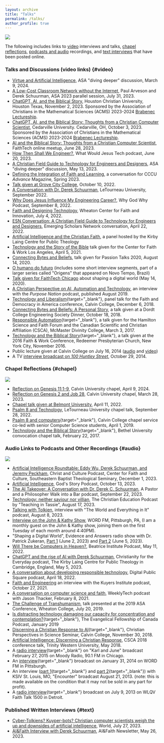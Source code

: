 ```yaml
---
layout: archive
title: "Talks"
permalink: /talks/
author_profile: true
---
```


![](derek-presenting.jpg)

The following includes links to [video](#video) interviews and talks,
[chapel reflections](#chapel), [podcasts and audio](#audio) recordings,
and [text interviews](#text) that have been posted online.

### Talks and Discussions \(video links\) {#video}

-   [Virtue and Artificial Intelligence](https://www.youtube.com/watch?v=L-OWuuDGM8c), ASA "diving deeper" discussion, March 9, 2024.
-   [A Low-Cost Classroom Network without the Internet](https://youtu.be/SDR474ofZrQ?feature=shared),
    Paul Arveson and Derek Schuurman, ASA 2023 parallel session, July 31, 2023.
-   [ChatGPT, AI, and the Biblical Story](https://youtu.be/s4krsbAYHLw?feature=shared),
    Houston Christian University, Houston Texas, November 2, 2023. 
    Sponsored by the Association of Christians in the Mathematical Sciences \(ACMS\) 2023-2024 
    [Brabenec Lectureship](https://acmsonline.org/brabenec-lectureship/).
-   [ChatGPT, AI, and the Biblical Story: Thoughts from a Christian Computer Scientist](https://video.cedarville.edu/media/ChatGPT_AI_and+the+Biblical+Story/1_5z09i1d5),
    Cedarville University. Cedarville, OH, October 3, 2023.
    Sponsored by the Association of Christians in the Mathematical Sciences \(ACMS\) 2023-2024 
    [Brabenec Lectureship](https://acmsonline.org/brabenec-lectureship/).
-   [AI and the Biblical Story: Thoughts from a Christian Computer Scientist](https://youtu.be/cQL4XZPx9ek),
    FaithTech online meetup, June 28, 2023.
-   [How Then Shall We Engineer?](https://www.whatwouldjesustech.com/all-episodes/30-how-then-shall-we-engineer),
    What Would Jesus Tech podcast, June 20, 2023.
-   [A Christian Field Guide to Technology for Engineers and Designers](https://youtu.be/UK8ly0_BAyE), 
    ASA \"diving deeper\" discussion, May 13, 2023.
-   [Defining the Integration of Faith and Learning](https://youtu.be/M82xn2qEHL4),
    a conversation for CCCU *Advance* Magazine, Spring 2023.
-   [Talk given at Grove City College](https://livestream.com/accounts/13431056/events/7670049/videos/233270531),
    October 10, 2022.
-   [A Conversation with Dr. Derek Schuurman](https://www.letu.edu/offices/president/derek-schuurman-interview.html),
    LeTourneau University, September 2022.
-   [Why Does Jesus Influence My Engineering Career?](https://youtu.be/Tt003r5DKKg),
    Why God Why Podcast, September 8, 2022.
-   [Faith and Designing Technology](https://youtu.be/c6lS7kogDvQ),
    Wheaton Center for Faith and Innovation, July 4, 2022.
-   [ESN Conversation: A Christian Field Guide to Technology for Engineers and Designers](https://youtu.be/ScY27YoVu2U),
    Emerging Scholars Network conversation, April 22, 2022.
-   [Artificial Intelligence and the Christian Faith](https://youtu.be/2LNxSCBlISY),
    a panel hosted by the Kirby Laing Centre for Public Theology
-   [Technology and the Story of the Bible](https://youtu.be/TDZLU_yESs8) talk given for the Center for
    Faith & Work Los Angeles, April 5, 2021.
-   [Connecting Bytes and Beliefs](https://youtu.be/xYqc99idvWM?t=315),
    talk given for Passion Talks 2020, August 14, 2020.
-   [O humano do futuro](https://ntplay.com/video/5de04b4e24ce4a272125f6f8) (includes
    some short interview segments, part of a larger series called
    \"Origens\" that appeared on Novo Tempo, Brazil)
-   [Talk given for FaithTech Chicago](https://youtu.be/_0VApx4JtDg)
    about shaping a digital world (May 14, 2020).
-   [A Christian Perspective on AI, Automation and Technology](https://youtu.be/NQHTG7uctWU), an interview with the
    *Purpose Nation* podcast, published August 2019.
-   [Technology and Liberalism](https://youtu.be/zRL6mWQ_UnE?t=325){target="_blank"},
    panel talk for the Faith and Democracy in America conference, Calvin
    College, December 6, 2018.
-   [Connecting Bytes and Beliefs: A Personal Story](https://youtu.be/sAzLbnrXMXc?t=1043),
    a talk given at a Dordt College Engineering Society Dinner, October 18, 2018.
-   [Responsible Automation](https://youtu.be/9fIYIFGB9ig){target="_blank"}, a talk
    given for the Hamilton Science and Faith Forum and the Canadian
    Scientific and Christian Affiliation (CSCA), McMaster Divinity
    College, March 3, 2017.
-   [Technology and the Biblical Story](https://youtu.be/_u6jdFKkWKs){target="_blank"}, a talk given
    at the 2016 Faith & Work Conference, Redeemer Presbyterian Church,
    New York City, November 2016.
-   Public lecture given at Calvin College on July 16, 2014
    ([audio](https://cs.calvin.edu/activities/books/shaping_a_digital_world/media/lecture-07-16-2014.mp3)
    and
    [video](https://cs.calvin.edu/activities/books/shaping_a_digital_world/media/lecture-07-16-2014.mp4))
-   A TV [interview broadcast on *100 Huntley
    Street*](https://www.youtube.com/watch?v=x3fpv1ON1Oc), October 29,
    2014.

### Chapel Reflections {#chapel}

![](images/derek-in-chapel.jpg)

-   [Reflection on Genesis 11:1-9](https://www.youtube.com/watch?v=WOwhjiPr9S8&t=350s), Calvin University chapel, April 9, 2024.
-   [Reflection on Genesis 2 and Job 28](https://www.youtube.com/live/GXZ8cBORbAk?feature=share),
    Calvin University chapel, March 28, 2023.
-   [Chapel talk given at Belmont University](https://s3.amazonaws.com/monkdev.ysl.23582/streams/278289/mp4/playlist_1_1080.mp4),
    April 11, 2022.
-   [Psalm 8 and Technology](https://vimeo.com/753928698#t=1677s),
    LeTourneau University chapel talk, September 28, 2022.
-   [Psalm 8 and computers](https://livestream.com/accounts/343472/events/8512698/videos/189421880/){target="_blank"},
    Calvin College chapel service co-led with senior Computer Science students, April 1, 2019.
-   [Technology and the Biblical Story](https://vimeo.com/205900409){target="_blank"}, Bethel
    University convocation chapel talk, February 22, 2017.

### Audio Links to Podcasts and Other Recordings {#audio}

![](images/derek-podcasting.jpg)

-   [Artificial Intelligence Roundtable: Eddy Wu, Derek Schuurman, and Jeremy Peckham](https://cfc.sebts.edu/faith-and-science/artificial-intelligence-roundtable-eddy-wu-derek-schuurman-and-jeremy-peckham/), 
    Christ and Culture Podcast, Center for Faith and Culture, Southeastern Baptist Theological Seminary, December 1, 2023.
-   [Artificial Intelligence](https://www.godsstorypodcast.com/e/derek-schuurman-%e2%80%93-artificial-intelligence/), God's Story Podcast, October 13, 2023.
-   [The AI Takeover: A Conversation with Dr. Derek C. Schuurman](https://www.buzzsprout.com/967219/13640329),
    A Pastor and a Philosopher Walk into a Bar podcast, September 22, 2023.
-   [Technology: neither saviour nor villian](https://open.spotify.com/episode/5Nbn3XesARiHva14bXqaG8?si=29fe24fe034542da),
    The Christian Education Podcast by \"Teaching in Tassie\", August 17, 2023.
-   [Talking with Tolkien](https://wng.org/podcasts/talking-with-tolkien-1691452850),
    interview with \"The World and Everything in It\" podcast, August 8, 2023.
-   [Interview on the John & Kathy Show](https://omny.fm/shows/john-kathy/the-ride-home-tuesday-august-1-2023?t=37m45s),
    WORD FM, Pittsburgh, PA, (I am a monthly guest on the John & Kathy
    show, joining them on the first Tuesday of each month around 4:40PM).
-   \"Shaping a Digital World\", Evidence and Answers radio show with Dr. Patrick Zukeran, 
    [Part 1](https://evidenceandanswers.org/podcast/episode-989-shaping-a-digital-world-pt-1/)
    (June 2, 2023) and 
    [Part 2](https://evidenceandanswers.org/podcast/episode-990-shaping-a-digital-world-pt-2/)
    (June 5, 2023).
-   [Will There be Computers in Heaven?](https://beatriceinstitute.org/derek-schuurman-episode),
    Beatrice Institute Podcast, May 11, 2022.
-   [ChatGPT and the rise of AI with Derek Schuurman](https://kirbylaingcentre.co.uk/chat-gpt-and-the-rise-of-ai-with-derek-schuurman/),
    Christianity for the Everyday podcast, The Kirby Laing Centre for
    Public Theology in Cambridge, England, May 5, 2023.
-   [A conversation about developing responsible technology](https://jasonthacker.com/podcast/a-conversation-with-dr-derek-schuurman-about-the-equipping-technologists/),
    Digital Public Square podcast, April 18, 2022.
-   [Faith and Engineering](https://faith-in-teaching-podcast.simplecast.com/episodes/interview-with-derek-schuurman-author-of-a-christian-field-guide-to-technology-for-engineers)
    an interview with the Kuyers Institute podcast, October 27, 2021.
-   [A conversation on computer science and faith](https://jasonthacker.com/podcast/a-conversation-with-dr-derek-schuurman-on-computer-science-and-faith/),
    WeeklyTech podcast with Jason Thacker, February 8, 2021.
-   [The Challenge of Transhumanism](talks/ASA2019Schuurman.mp3),
    talk presented at the 2019 ASA Conference, Wheaton College, July 20, 2019.
-   [Is distracting technology damaging our capacity for concentration and contemplation?](https://soundcloud.com/faithtoday/is-distracting-technology-damaging-our-capacity-for-concentration-and-contemplation){target="_blank"},
    The Evangelical Fellowship of Canada Podcast, January 2019
-   [Discerning a Christian Response to AI](https://cs.calvin.edu/activities/books/shaping_a_digital_world/media/Discerning_AI_20181130.mp3){target="_blank"},
    Christian Perspectives in Science Seminar, Calvin College, November 30, 2018.
-   [Artificial Intelligence: Discerning a Christian Response](https://www.asa3.org/ASAradio/CSCA2018Schuurman.mp3), CSCA
    2018 conference talk, Trinity Western University, May 2018.
-   A [radio interview](https://cs.calvin.edu/activities/books/shaping_a_digital_world/media/WMBI-2014-02-27.mp3){target="_blank"}
    on \"Karl and June\" broadcast February 27, 2015 on Moody Radio, 90.1 FM in Chicago.
-   An [interview](https://cs.calvin.edu/activities/books/shaping_a_digital_world/media/WORDFM-2014-01-31.mp3){target="_blank"}
    broadcast on January 31, 2014 on WORD FM in Pittsburgh.
-   An interview ([part 1](https://cs.calvin.edu/activities/books/shaping_a_digital_world/media/encounter1.mp3){target="_blank"}
    and [part 2](https://cs.calvin.edu/activities/books/shaping_a_digital_world/media/encounter2.mp3){target="_blank"})
    with KSIV St. Louis, MO, \"Encounter\" broadcast August 21, 2013.
    (note: this is made available on the condition that it may not be
    sold in any part for profit).
-   A [radio interview](https://cs.calvin.edu/activities/books/shaping_a_digital_world/media/God321interview.mp3){target="_blank"}
    broadcast on July 9, 2013 on WLQV Faith Talk 1500 in Detroit.

### Published Written Interviews {#text}

-   [Cyber-Tolkiens? Kuyper-bots? Christian computer scientists weigh the up and downsides of artificial intelligence](https://wng.org/articles/cyber-tolkiens-kuyper-bots-1690088128),
    World, July 27, 2023.
-   [AI&Faith Interview with Derek Schuurman](https://aiandfaith.org/featured-interview-dr-derek-schuurman/),
    AI&Faith Newsletter, May 26, 2023.
